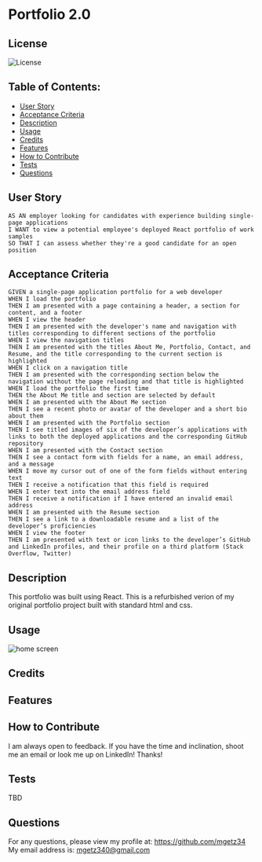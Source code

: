 # Portfolio 2.0

## License

![License](https://img.shields.io/badge/license-MIT-green)

## Table of Contents:

- [User Story](#user-story)
- [Acceptance Criteria](#acceptance-criteria)
- [Description](#description)
- [Usage](#usage)
- [Credits](#credits)
- [Features](#features)
- [How to Contribute](#contribute)
- [Tests](#tests)
- [Questions](#questions)

## User Story

```
AS AN employer looking for candidates with experience building single-page applications
I WANT to view a potential employee's deployed React portfolio of work samples
SO THAT I can assess whether they're a good candidate for an open position
```

## Acceptance Criteria

```
GIVEN a single-page application portfolio for a web developer
WHEN I load the portfolio
THEN I am presented with a page containing a header, a section for content, and a footer
WHEN I view the header
THEN I am presented with the developer's name and navigation with titles corresponding to different sections of the portfolio
WHEN I view the navigation titles
THEN I am presented with the titles About Me, Portfolio, Contact, and Resume, and the title corresponding to the current section is highlighted
WHEN I click on a navigation title
THEN I am presented with the corresponding section below the navigation without the page reloading and that title is highlighted
WHEN I load the portfolio the first time
THEN the About Me title and section are selected by default
WHEN I am presented with the About Me section
THEN I see a recent photo or avatar of the developer and a short bio about them
WHEN I am presented with the Portfolio section
THEN I see titled images of six of the developer’s applications with links to both the deployed applications and the corresponding GitHub repository
WHEN I am presented with the Contact section
THEN I see a contact form with fields for a name, an email address, and a message
WHEN I move my cursor out of one of the form fields without entering text
THEN I receive a notification that this field is required
WHEN I enter text into the email address field
THEN I receive a notification if I have entered an invalid email address
WHEN I am presented with the Resume section
THEN I see a link to a downloadable resume and a list of the developer’s proficiencies
WHEN I view the footer
THEN I am presented with text or icon links to the developer’s GitHub and LinkedIn profiles, and their profile on a third platform (Stack Overflow, Twitter)
```

## Description

This portfolio was built using React. This is a refurbished verion of my original portfolio project built with standard html and css.

## Usage

![home screen](TBD)

## Credits


## Features

## How to Contribute

I am always open to feedback. If you have the time and inclination, shoot me an email or look me up on LinkedIn! Thanks!

## Tests

TBD

## Questions

For any questions, please view my profile at: https://github.com/mgetz34
My email address is: mgetz340@gmail.com
